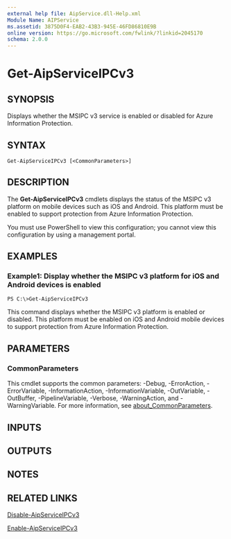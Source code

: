 ```yaml
---
external help file: AipService.dll-Help.xml
Module Name: AIPService
ms.assetid: 3875D0F4-EAB2-43B3-945E-46FD86810E9B
online version: https://go.microsoft.com/fwlink/?linkid=2045170
schema: 2.0.0
---
```


# Get-AipServiceIPCv3

## SYNOPSIS
Displays whether the MSIPC v3 service is enabled or disabled for Azure Information Protection.

## SYNTAX

```
Get-AipServiceIPCv3 [<CommonParameters>]
```

## DESCRIPTION
The **Get-AipServiceIPCv3** cmdlets displays the status of the MSIPC v3 platform on mobile devices such as iOS and Android. This platform must be enabled to support protection from Azure Information Protection.

You must use PowerShell to view this configuration; you cannot view this configuration by using a management portal.

## EXAMPLES

### Example1: Display whether the MSIPC v3 platform for iOS and Android devices is enabled
```
PS C:\>Get-AipServiceIPCv3
```

This command displays whether the MSIPC v3 platform is enabled or disabled. This platform must be enabled on iOS and Android mobile devices to support protection from Azure Information Protection.

## PARAMETERS

### CommonParameters
This cmdlet supports the common parameters: -Debug, -ErrorAction, -ErrorVariable, -InformationAction, -InformationVariable, -OutVariable, -OutBuffer, -PipelineVariable, -Verbose, -WarningAction, and -WarningVariable. For more information, see [about_CommonParameters](https://go.microsoft.com/fwlink/?LinkID=113216).

## INPUTS

## OUTPUTS

## NOTES

## RELATED LINKS

[Disable-AipServiceIPCv3](./Disable-AipServiceIPCv3.md)

[Enable-AipServiceIPCv3](./Enable-AipServiceIPCv3.md)

